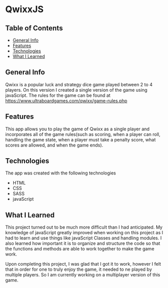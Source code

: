 # QwixxJS
## Table of Contents
* [General Info](#general-info)
* [Features](#features)
* [Technologies](#technologies)
* [What I Learned](#what-i-learned)


## General Info
Qwixx is a popular luck and strategy dice game played between 2 to 4 players. On this version I created a single version of the game using javaScript. The rules for the game can be found at https://www.ultraboardgames.com/qwixx/game-rules.php

## Features
This app allows you to play the game of Qwixx as a single player and incorporates all of the game rules(such as scoring, when a player can roll, handling the game state, when a player must take a penalty score, what scores are allowed, and when the game ends).

## Technologies
The app was created with the following technologies
* HTML
* CSS
* SASS
* javaScript

## What I Learned
This project turned out to be much more difficult than I had anticipated. My knowledge of javaScript greatly improved when working on this project as I had to learn and use things like javaScript Classes and handling modules. I also learned how important it is to organize and structure the code so that the functions and methods are able to work together to make the game work.

Upon completing this project, I was glad that I got it to work, however I felt that in order for one to truly enjoy the game, it needed to ne played by multiple players. So I am currently working on a multiplayer version of this game.
